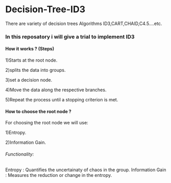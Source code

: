 # Decision-Tree-ID3

There are variety of decision trees Algorithms ID3,CART,CHAID,C4.5....etc. 
### In this reposatory i will give a trial to implement ID3

#### How it works ? (Steps)

1)Starts at the root node.

2)splits the data into groups. 

3)set a decision node.

4)Move the data along the respective branches.

5)Repeat the process until a stopping criterion is met.

#### How to choose the root node ?

For choosing the root node we will use:

1)Entropy.

2)Information Gain.

 ###### Functionality:
  Entropy : Quantifies the uncertainaty of chaos in the group.
  Information Gain : Measures the reduction or change in the entropy.
